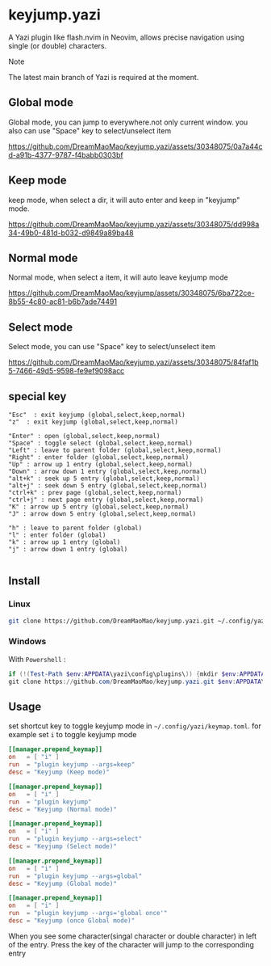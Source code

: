 # keyjump.yazi

A Yazi plugin like flash.nvim in Neovim, allows precise navigation using single (or double) characters.

> [!NOTE]
> The latest main branch of Yazi is required at the moment.

## Global mode

Global mode, you can jump to everywhere.not only current window.
you also can use "Space" key to select/unselect item

https://github.com/DreamMaoMao/keyjump.yazi/assets/30348075/0a7a44cd-a91b-4377-9787-f4babb0303bf


## Keep mode

keep mode, when select a dir, it will auto enter and keep in "keyjump" mode.

https://github.com/DreamMaoMao/keyjump.yazi/assets/30348075/dd998a34-49b0-481d-b032-d9849a89ba48

## Normal mode

Normal mode, when select a item, it will auto leave keyjump mode

https://github.com/DreamMaoMao/keyjump/assets/30348075/6ba722ce-8b55-4c80-ac81-b6b7ade74491

## Select mode

Select mode, you can use "Space" key to select/unselect item

https://github.com/DreamMaoMao/keyjump.yazi/assets/30348075/84faf1b5-7466-49d5-9598-fe9ef9098acc

## special key
```
"Esc"  : exit keyjump (global,select,keep,normal)
"z"  : exit keyjump (global,select,keep,normal)

"Enter" : open (global,select,keep,normal)
"Space" : toggle select (global,select,keep,normal)
"Left" : leave to parent folder (global,select,keep,normal)
"Right" : enter folder (global,select,keep,normal)
"Up" : arrow up 1 entry (global,select,keep,normal)
"Down" : arrow down 1 entry (global,select,keep,normal)
"alt+k" : seek up 5 entry (global,select,keep,normal)
"alt+j" : seek down 5 entry (global,select,keep,normal)
"ctrl+k" : prev page (global,select,keep,normal)
"ctrl+j" : next page entry (global,select,keep,normal)
"K" : arrow up 5 entry (global,select,keep,normal)
"J" : arrow down 5 entry (global,select,keep,normal)

"h" : leave to parent folder (global)
"l" : enter folder (global)
"k" : arrow up 1 entry (global)
"j" : arrow down 1 entry (global)


```


## Install

### Linux

```bash
git clone https://github.com/DreamMaoMao/keyjump.yazi.git ~/.config/yazi/plugins/keyjump.yazi
```

### Windows

With `Powershell` :

```powershell
if (!(Test-Path $env:APPDATA\yazi\config\plugins\)) {mkdir $env:APPDATA\yazi\config\plugins\}
git clone https://github.com/DreamMaoMao/keyjump.yazi.git $env:APPDATA\yazi\config\plugins\keyjump.yazi
```

## Usage

set shortcut key to toggle keyjump mode in `~/.config/yazi/keymap.toml`. for example set `i` to toggle keyjump mode

```toml
[[manager.prepend_keymap]]
on   = [ "i" ]
run  = "plugin keyjump --args=keep"
desc = "Keyjump (Keep mode)"
```

```toml
[[manager.prepend_keymap]]
on   = [ "i" ]
run  = "plugin keyjump"
desc = "Keyjump (Normal mode)"
```

```toml
[[manager.prepend_keymap]]
on   = [ "i" ]
run  = "plugin keyjump --args=select"
desc = "Keyjump (Select mode)"
```

```toml
[[manager.prepend_keymap]]
on   = [ "i" ]
run  = "plugin keyjump --args=global"
desc = "Keyjump (Global mode)"
```
```toml
[[manager.prepend_keymap]]
on   = [ "i" ]
run  = "plugin keyjump --args='global once'"
desc = "Keyjump (once Global mode)"
```

When you see some character(singal character or double character) in left of the entry.
Press the key of the character will jump to the corresponding entry
